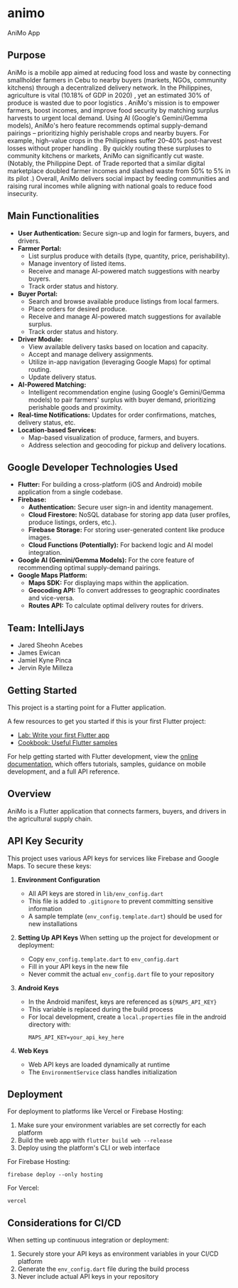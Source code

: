 # animo

AniMo App

## Purpose

AniMo is a mobile app aimed at reducing food loss and waste by connecting smallholder farmers in Cebu to nearby buyers (markets, NGOs, community kitchens) through a decentralized delivery network. In the Philippines, agriculture is vital (10.18% of GDP in 2020) , yet an estimated 30% of produce is wasted due to poor logistics . AniMo's mission is to empower farmers, boost incomes, and improve food security by matching surplus harvests to urgent local demand. Using AI (Google's Gemini/Gemma models), AniMo's hero feature recommends optimal supply-demand pairings – prioritizing highly perishable crops and nearby buyers. For example, high-value crops in the Philippines suffer 20–40% post-harvest losses without proper handling . By quickly routing these surpluses to community kitchens or markets, AniMo can significantly cut waste. (Notably, the Philippine Dept. of Trade reported that a similar digital marketplace doubled farmer incomes and slashed waste from 50% to 5% in its pilot .) Overall, AniMo delivers social impact by feeding communities and raising rural incomes while aligning with national goals to reduce food insecurity.

## Main Functionalities

*   **User Authentication:** Secure sign-up and login for farmers, buyers, and drivers.
*   **Farmer Portal:**
    *   List surplus produce with details (type, quantity, price, perishability).
    *   Manage inventory of listed items.
    *   Receive and manage AI-powered match suggestions with nearby buyers.
    *   Track order status and history.
*   **Buyer Portal:**
    *   Search and browse available produce listings from local farmers.
    *   Place orders for desired produce.
    *   Receive and manage AI-powered match suggestions for available surplus.
    *   Track order status and history.
*   **Driver Module:**
    *   View available delivery tasks based on location and capacity.
    *   Accept and manage delivery assignments.
    *   Utilize in-app navigation (leveraging Google Maps) for optimal routing.
    *   Update delivery status.
*   **AI-Powered Matching:**
    *   Intelligent recommendation engine (using Google's Gemini/Gemma models) to pair farmers' surplus with buyer demand, prioritizing perishable goods and proximity.
*   **Real-time Notifications:** Updates for order confirmations, matches, delivery status, etc.
*   **Location-based Services:**
    *   Map-based visualization of produce, farmers, and buyers.
    *   Address selection and geocoding for pickup and delivery locations.

## Google Developer Technologies Used

*   **Flutter:** For building a cross-platform (iOS and Android) mobile application from a single codebase.
*   **Firebase:**
    *   **Authentication:** Secure user sign-in and identity management.
    *   **Cloud Firestore:** NoSQL database for storing app data (user profiles, produce listings, orders, etc.).
    *   **Firebase Storage:** For storing user-generated content like produce images.
    *   **Cloud Functions (Potentially):** For backend logic and AI model integration.
*   **Google AI (Gemini/Gemma Models):** For the core feature of recommending optimal supply-demand pairings.
*   **Google Maps Platform:**
    *   **Maps SDK:** For displaying maps within the application.
    *   **Geocoding API:** To convert addresses to geographic coordinates and vice-versa.
    *   **Routes API:** To calculate optimal delivery routes for drivers.

## Team: IntelliJays

*   Jared Sheohn Acebes
*   James Ewican
*   Jamiel Kyne Pinca
*   Jervin Ryle Milleza

## Getting Started

This project is a starting point for a Flutter application.

A few resources to get you started if this is your first Flutter project:

- [Lab: Write your first Flutter app](https://docs.flutter.dev/get-started/codelab)
- [Cookbook: Useful Flutter samples](https://docs.flutter.dev/cookbook)

For help getting started with Flutter development, view the
[online documentation](https://docs.flutter.dev/), which offers tutorials,
samples, guidance on mobile development, and a full API reference.

## Overview
AniMo is a Flutter application that connects farmers, buyers, and drivers in the agricultural supply chain.

## API Key Security
This project uses various API keys for services like Firebase and Google Maps. To secure these keys:

1. **Environment Configuration**
   - All API keys are stored in `lib/env_config.dart`
   - This file is added to `.gitignore` to prevent committing sensitive information
   - A sample template (`env_config.template.dart`) should be used for new installations

2. **Setting Up API Keys**
   When setting up the project for development or deployment:
   
   - Copy `env_config.template.dart` to `env_config.dart`
   - Fill in your API keys in the new file
   - Never commit the actual `env_config.dart` file to your repository

3. **Android Keys**
   - In the Android manifest, keys are referenced as `${MAPS_API_KEY}`
   - This variable is replaced during the build process
   - For local development, create a `local.properties` file in the android directory with:
     ```
     MAPS_API_KEY=your_api_key_here
     ```

4. **Web Keys**
   - Web API keys are loaded dynamically at runtime
   - The `EnvironmentService` class handles initialization

## Deployment
For deployment to platforms like Vercel or Firebase Hosting:

1. Make sure your environment variables are set correctly for each platform
2. Build the web app with `flutter build web --release`
3. Deploy using the platform's CLI or web interface

For Firebase Hosting:
```
firebase deploy --only hosting
```

For Vercel:
```
vercel
```

## Considerations for CI/CD
When setting up continuous integration or deployment:

1. Securely store your API keys as environment variables in your CI/CD platform
2. Generate the `env_config.dart` file during the build process
3. Never include actual API keys in your repository
